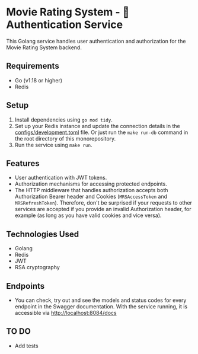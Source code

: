 # Movie Rating System - 🔑 Authentication Service

This Golang service handles user authentication and authorization for the Movie Rating System backend.

## Requirements

- Go (v1.18 or higher)
- Redis

## Setup

1. Install dependencies using `go mod tidy`.
2. Set up your Redis instance and update the connection details in the [configs/development.toml](configs/development.toml) file. Or just run the `make run-db` command in the root directory of this monorepository.
3. Run the service using `make run`.

## Features

- User authentication with JWT tokens.
- Authorization mechanisms for accessing protected endpoints.
- The HTTP middleware that handles authorization accepts both Authorization Bearer header and Cookies (`MRSAccessToken` and `MRSRefreshToken`). Therefore, don't be surprised if your requests to other services are accepted if you provide an invalid Authorization header, for example (as long as you have valid cookies and vice versa).

## Technologies Used

- Golang
- Redis
- JWT
- RSA cryptography

## Endpoints

- You can check, try out and see the models and status codes for every endpoint in the Swagger documentation. With the service running, it is accessible via [http://localhost:8084/docs](http://localhost:8084/docs)


## TO DO

- Add tests
